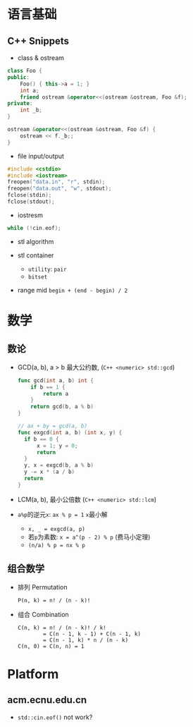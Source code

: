 # 语言基础

## C++ Snippets

* class & ostream

``` c++
class Foo {
public:
    Foo() { this->a = 1; }
    int a;
    friend ostream &operator<<(ostream &ostream, Foo &f);
private:
    int _b;
}

ostream &operator<<(ostream &ostream, Foo &f) {
    ostream << f._b;;
}
```

* file input/output

``` c++
#include <cstdio>
#include <iostream>
freopen("data.in", "r", stdin);
freopen("data.out", "w", stdout);
fclose(stdin);
fclose(stdout);
```

* iostresm

``` c++
while (!cin.eof);
```

* stl algorithm

* stl container
  
  * `utility`: `pair`  
  * `bitset`

* range mid `begin + (end - begin) / 2`

# 数学

## 数论

* GCD(a, b), a > b 最大公约数, (`C++ <numeric> std::gcd`)

  ``` go
  func gcd(int a, b) int {
      if b == 1 {
          return a
      }
      return gcd(b, a % b)
  }

  // ax + by = gcd(a, b)
  func exgcd(int a, b) (int x, y) {
    if b == 0 {
        x = 1; y = 0;
        return
    }
    y, x = exgcd(b, a % b)
    y -= x * (a / b)
    return
  }
* LCM(a, b), 最小公倍数 (`C++ <numeric> std::lcm`)

* `a%p`的逆元`x`: `ax % p = 1` `x`最小解
  * `x, _ = exgcd(a, p)`
  * 若`p`为素数: `x = a^(p - 2) % p` (费马小定理)
  * `(n/a) % p = nx % p`

## 组合数学

* 排列 Permutation
  ```
  P(n, k) = n! / (n - k)!
  ```

* 组合 Combination
  
  ```
  C(n, k) = n! / (n - k)! / k!
          = C(n - 1, k - 1) + C(n - 1, k)
          = C(n - 1, k) * n / (n - k)
  C(n, 0) = C(n, n) = 1
  ```

# Platform

## acm.ecnu.edu.cn

* `std::cin.eof()` not work?